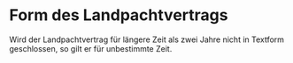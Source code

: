 # Form des Landpachtvertrags

Wird der Landpachtvertrag für längere Zeit als zwei Jahre nicht in Textform geschlossen, so gilt er für unbestimmte Zeit. 

